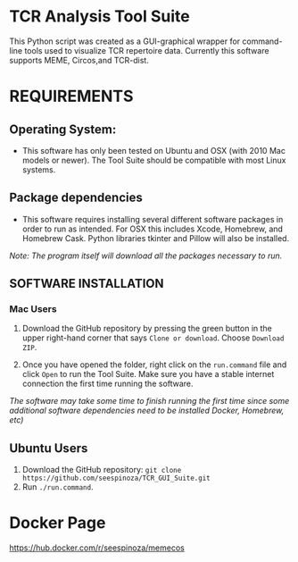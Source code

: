 # TCR Analysis Tool Suite

This Python script was created as a GUI-graphical wrapper for command-line tools
used to visualize TCR repertoire data. Currently this software supports MEME, Circos,and 
TCR-dist.

# REQUIREMENTS

## Operating System:
 - This software has only been tested on Ubuntu and OSX (with 2010 Mac models or newer).
   The Tool Suite should be compatible with most Linux systems.

## Package dependencies
 - This software requires installing several different software packages in order to run as intended.
   For OSX this includes Xcode, Homebrew, and Homebrew Cask. Python libraries tkinter and Pillow will also
   be installed.

*Note: The program itself will download all the packages necessary to run.*

## SOFTWARE INSTALLATION

### Mac Users
 1) Download the GitHub repository by pressing the green button in the upper right-hand corner that says `Clone or download`.
    Choose `Download ZIP`.

 2) Once you have opened the folder, right click on the `run.command` file and click `Open` to run the Tool Suite.
    Make sure you have a stable internet connection the first time running the software.

*The software may take some time to finish running the first time since some additional software dependencies need to be installed
 Docker, Homebrew, etc)*
## Ubuntu Users
 1) Download the GitHub repository: `git clone https://github.com/seespinoza/TCR_GUI_Suite.git`
 2) Run `./run.command`.


# Docker Page
https://hub.docker.com/r/seespinoza/memecos
